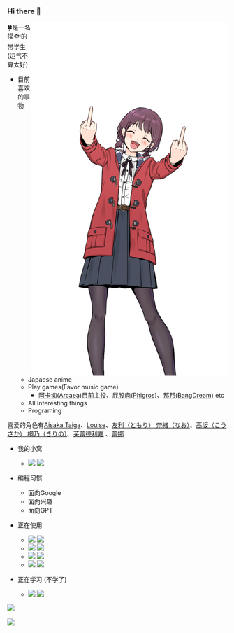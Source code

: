 ### Hi there 👋
<a href="https://zh.moegirl.org.cn/%E5%A5%A5%E5%8F%A4%E6%96%AF%E5%A1%94%C2%B7%E8%8A%99%E8%95%BE%E5%BE%B7%E5%88%A9%E5%98%89%C2%B7%E8%89%BE%E6%88%B4%E5%B0%94%E9%98%BF%E5%BE%B7%E5%8B%92" target="_blank">
    <img align="right" src="Source/nina.png" width= 450px />  
</a>  

🍀是一名摸🐟的带学生 (运气不算太好)    

- 目前喜欢的事物
    - Japaese anime
    - Play games(Favor music game)
        - [阿卡抑(Arcaea)目前主役](https://arcaea.lowiro.com/)、[屁股肉(Phigros)](https://pigeon-games.com/phigros)、[邦邦(BangDream)](https://bang-dream-gbp-en.bushiroad.com/) etc
    - All Interesting things  
    - Programing  

喜爱的角色有[Aisaka Taiga](https://zh.moegirl.org.cn/index.php?title=%E9%80%A2%E5%9D%82%E5%A4%A7%E6%B2%B3)、[Louise](https://zh.moegirl.org.cn/index.php?title=%E9%9C%B2%E6%98%93%E4%B8%9D(%E9%9B%B6%E4%B9%8B%E4%BD%BF%E9%AD%94))、[友利（ともり） 奈緒（なお）](https://zh.moegirl.org.cn/%E5%8F%8B%E5%88%A9%E5%A5%88%E7%BB%AA)、[高坂（こうさか） 桐乃（きりの）](https://zh.moegirl.org.cn/index.php?title=%E9%AB%98%E5%9D%82%E6%A1%90%E4%B9%83)、[芙蕾德利嘉](https://zh.moegirl.org.cn/%E5%A5%A5%E5%8F%A4%E6%96%AF%E5%A1%94%C2%B7%E8%8A%99%E8%95%BE%E5%BE%B7%E5%88%A9%E5%98%89%C2%B7%E8%89%BE%E6%88%B4%E5%B0%94%E9%98%BF%E5%BE%B7%E5%8B%92)  、[蕾娜](https://zh.moegirl.org.cn/%E8%8A%99%E6%8B%89%E8%92%82%E8%95%BE%E5%A8%9C%C2%B7%E7%B1%B3%E5%88%A9%E6%9D%B0)  

- 我的小窝
    - [![](https://img.shields.io/badge/iaimiHost-FF6EB4?style=plastic)](https://iaimi.info/)
    [![](https://img.shields.io/badge/Kirino的小站-CAFF70?style=plastic)](https://blog.iaimi.info/)
- 编程习惯
    - 面向Google
    - 面向兴趣
    - 面向GPT
- 正在使用  
    - [![](https://img.shields.io/badge/Windows10-1C86EE?style=flat-square&logo=windows&logoColor=white)](https://www.microsoft.com/zh-cn/windows)
    [![](https://img.shields.io/badge/Debian-B23AEE?style=flat-square&logo=Debian&logoColor=white)](https://www.debian.org/)
    - [![](https://img.shields.io/badge/git-11D054?style=flat-square&logo=git)](https://git-scm.com/)
    [![](https://img.shields.io/badge/vsCode-0574C0?style=flat-square&logo=visualstudiocode&logoColor=12D8FF)](https://code.visualstudio.com/)
    - [![](https://img.shields.io/badge/pycharm-36BA02?style=flat-square&logo=pycharm&logoColor=black)](https://www.jetbrains.com/pycharm/)
    [![](https://img.shields.io/badge/IntelliJ%20IDEA-01C089?style=flat-square&logo=IntelliJ%20IDEA&logoColor=black)](https://www.jetbrains.com/idea/)
    - [![](https://img.shields.io/badge/Golang-20B9ED?style=flat-square&logo=Go&logoColor=black)](https://golang.google.cn/)
    [![](https://img.shields.io/badge/Python-1857BC?style=flat-square&logo=Python&logoColor=white)](https://www.python.org/)
    [![]()]()

- 正在学习 (不学了)
    - [![](https://img.shields.io/badge/Java-DB0E33?style=flat-square&logo=Java&logoColor=white)](https://www.java.com/)
    [![](https://img.shields.io/badge/javascript-EFF50B?style=flat-square&logo=javascript&logoColor=black)](https://www.javascript.com/)

![](https://github-readme-stats.vercel.app/api?username=Clov614&show_icons=true&theme=dracula)  

![](https://github-readme-stats.vercel.app/api/top-langs/?theme=dracula&username=Clov614&hide=HTML,CSS)  


<!--
-->


